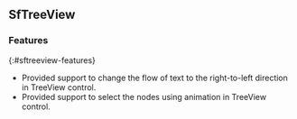 ## SfTreeView

### Features
{:#sftreeview-features}

* Provided support to change the flow of text to the right-to-left direction in TreeView control.
* Provided support to select the nodes using animation in TreeView control.
